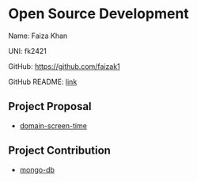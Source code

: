 # Open Source Development
Name: Faiza Khan

UNI: fk2421

GitHub: https://github.com/faizak1 

GitHub README: [link](https://github.com/faizak1/faizak1/blob/main/README.md)

## Project Proposal 

- [domain-screen-time](./projects/javascript/domain-screen-time.md)

## Project Contribution

- [mongo-db](./projects/javascript/mongo-db-contribution.md)

